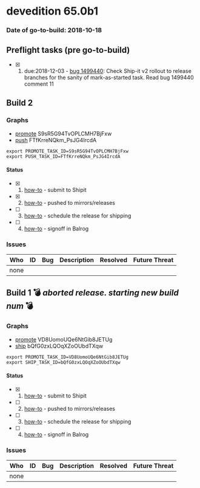 # devedition 65.0b1

### Date of go-to-build: 2018-10-18

## Preflight tasks (pre go-to-build)
- [x] 1. due:2018-12-03 - [bug 1499440](https://bugzil.la/1499440): Check Ship-it v2 rollout to release branches for the sanity of mark-as-started task. Read bug 1499440 comment 11

## Build 2  

### Graphs
* [promote](https://tools.taskcluster.net/push-inspector/#/S9sR5G94TvOPLCMH7BjFxw) S9sR5G94TvOPLCMH7BjFxw
* [push](https://tools.taskcluster.net/push-inspector/#/FTfKrreNQkm_PsJG4IrcdA) FTfKrreNQkm_PsJG4IrcdA
```
export PROMOTE_TASK_ID=S9sR5G94TvOPLCMH7BjFxw
export PUSH_TASK_ID=FTfKrreNQkm_PsJG4IrcdA
```


#### Status
- [x] 1.  [how-to](https://wiki.mozilla.org/Release:Release_Automation_on_Mercurial:Starting_a_Release#Submit_to_Ship_It)  - submit to Shipit
- [x] 2.  [how-to](https://github.com/mozilla-releng/releasewarrior-2.0/blob/master/docs/release-promotion/desktop/howto.md#push-artifacts-to-releases-directory)  - pushed to mirrors/releases
- [ ] 3.  [how-to](https://github.com/mozilla-releng/releasewarrior-2.0/blob/master/docs/release-promotion/desktop/howto.md#ship-the-release)  - schedule the release for shipping
- [ ] 4.  [how-to](https://github.com/mozilla-releng/releasewarrior-2.0/blob/master/docs/release-promotion/desktop/howto.md#obtain-sign-offs-for-changes)  - signoff in Balrog

### Issues
| Who                 | ID               | Bug                                                                 | Description                | Resolved                | Future Threat                |
| ------------------- | ---------------- | ------------------------------------------------------------------- | -------------------------- | ----------------------- | ---------------------------- |
| none | | | | | |

## Build 1  :bomb: _aborted release. starting new build num_ :bomb: 

### Graphs
* [promote](https://tools.taskcluster.net/push-inspector/#/VD8UomoUQe6NtGib8JETUg) VD8UomoUQe6NtGib8JETUg
* [ship](https://tools.taskcluster.net/push-inspector/#/bQfG0zxLQOqXZoOUbdTXqw) bQfG0zxLQOqXZoOUbdTXqw
```
export PROMOTE_TASK_ID=VD8UomoUQe6NtGib8JETUg
export SHIP_TASK_ID=bQfG0zxLQOqXZoOUbdTXqw
```


#### Status
- [x] 1.  [how-to](https://wiki.mozilla.org/Release:Release_Automation_on_Mercurial:Starting_a_Release#Submit_to_Ship_It)  - submit to Shipit
- [ ] 2.  [how-to](https://github.com/mozilla-releng/releasewarrior-2.0/blob/master/docs/release-promotion/desktop/howto.md#push-artifacts-to-releases-directory)  - pushed to mirrors/releases
- [ ] 3.  [how-to](https://github.com/mozilla-releng/releasewarrior-2.0/blob/master/docs/release-promotion/desktop/howto.md#ship-the-release)  - schedule the release for shipping
- [ ] 4.  [how-to](https://github.com/mozilla-releng/releasewarrior-2.0/blob/master/docs/release-promotion/desktop/howto.md#obtain-sign-offs-for-changes)  - signoff in Balrog

### Issues
| Who                 | ID               | Bug                                                                 | Description                | Resolved                | Future Threat                |
| ------------------- | ---------------- | ------------------------------------------------------------------- | -------------------------- | ----------------------- | ---------------------------- |
| none | | | | | |

